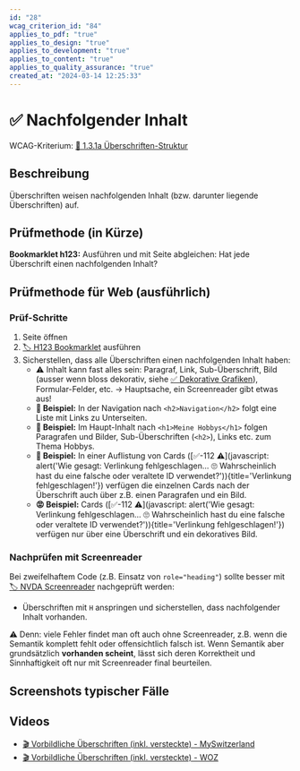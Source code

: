 ```yaml
---
id: "28"
wcag_criterion_id: "84"
applies_to_pdf: "true"
applies_to_design: "true"
applies_to_development: "true"
applies_to_content: "true"
applies_to_quality_assurance: "true"
created_at: "2024-03-14 12:25:33"
---
```


# ✅ Nachfolgender Inhalt

WCAG-Kriterium: [📜 1.3.1a Überschriften-Struktur](..)

## Beschreibung

Überschriften weisen nachfolgenden Inhalt (bzw. darunter liegende Überschriften) auf.

## Prüfmethode (in Kürze)

**Bookmarklet h123:** Ausführen und mit Seite abgleichen: Hat jede Überschrift einen nachfolgenden Inhalt?

## Prüfmethode für Web (ausführlich)

### Prüf-Schritte

1. Seite öffnen
1. [🏷️ H123 Bookmarklet](/de/tags/h123-bookmarklet) ausführen
1. Sicherstellen, dass alle Überschriften einen nachfolgenden Inhalt haben:
    - ⚠️ Inhalt kann fast alles sein: Paragraf, Link, Sub-Überschrift, Bild (ausser wenn bloss dekorativ, siehe [✅ Dekorative Grafiken](/de/wcag/1.1.1-nicht-text-inhalt/dekorative-grafiken)), Formular-Felder, etc. → Hauptsache, ein Screenreader gibt etwas aus!
    - **🙂 Beispiel:** In der Navigation nach `<h2>Navigation</h2>` folgt eine Liste mit Links zu Unterseiten.
    - **🙂 Beispiel:** Im Haupt-Inhalt nach `<h1>Meine Hobbys</h1>` folgen Paragrafen und Bilder, Sub-Überschriften (`<h2>`), Links etc. zum Thema Hobbys.
    - **🙂 Beispiel:** In einer Auflistung von Cards ([✅-112 ⚠️](javascript: alert('Wie gesagt: Verlinkung fehlgeschlagen... 🙄 Wahrscheinlich hast du eine falsche oder veraltete ID verwendet?')){title='Verlinkung fehlgeschlagen!'}) verfügen die einzelnen Cards nach der Überschrift auch über z.B. einen Paragrafen und ein Bild.
    - **😡 Beispiel:** Cards ([✅-112 ⚠️](javascript: alert('Wie gesagt: Verlinkung fehlgeschlagen... 🙄 Wahrscheinlich hast du eine falsche oder veraltete ID verwendet?')){title='Verlinkung fehlgeschlagen!'}) verfügen nur über eine Überschrift und ein dekoratives Bild.

### Nachprüfen mit Screenreader

Bei zweifelhaftem Code (z.B. Einsatz von `role="heading"`) sollte besser mit [🏷️ NVDA Screenreader](/de/tags/nvda-screenreader) nachgeprüft werden:

- Überschriften mit `H` anspringen und sicherstellen, dass nachfolgender Inhalt vorhanden.

⚠️ Denn: viele Fehler findet man oft auch ohne Screenreader, z.B. wenn die Semantik komplett fehlt oder offensichtlich falsch ist. Wenn Semantik aber grundsätzlich **vorhanden scheint**, lässt sich deren Korrektheit und Sinnhaftigkeit oft nur mit Screenreader final beurteilen.

## Screenshots typischer Fälle



## Videos

- [🎬 Vorbildliche Überschriften (inkl. versteckte) - MySwitzerland](/de/videos/vorbildliche-ueberschriften-inkl-versteckte-myswitzerland)
- [🎬 Vorbildliche Überschriften (inkl. versteckte) - WOZ](/de/videos/vorbildliche-ueberschriften-inkl-versteckte-woz)